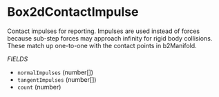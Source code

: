 # Box2dContactImpulse
Contact impulses for reporting. Impulses are used instead of forces because
sub-step forces may approach infinity for rigid body collisions. These
match up one-to-one with the contact points in b2Manifold.

_FIELDS_
* `normalImpulses` (number[]) 
* `tangentImpulses` (number[]) 
* `count` (number)
